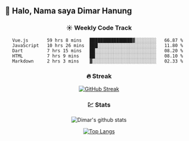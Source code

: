 ## 👋 Halo, Nama saya **Dimar Hanung**

<center>

### :sunny: Weekly Code Track
<!--START_SECTION:waka-->
```text
Vue.js       59 hrs 8 mins   ████████████████▓░░░░░░░░   66.87 % 
JavaScript   10 hrs 26 mins  ███░░░░░░░░░░░░░░░░░░░░░░   11.80 % 
Dart         7 hrs 15 mins   ██░░░░░░░░░░░░░░░░░░░░░░░   08.20 % 
HTML         7 hrs 9 mins    ██░░░░░░░░░░░░░░░░░░░░░░░   08.10 % 
Markdown     2 hrs 3 mins    ▓░░░░░░░░░░░░░░░░░░░░░░░░   02.33 % 
```
<!--END_SECTION:waka-->

### :fire: Streak

[![GitHub Streak](http://github-readme-streak-stats.herokuapp.com?user=dimar-hanung)](https://git.io/streak-stats)

### :chart: Stats

![Dimar's github stats](https://github-readme-stats.vercel.app/api?username=dimar-hanung&show_icons=true&theme=vue)

[![Top Langs](https://github-readme-stats.vercel.app/api/top-langs/?username=dimar-hanung)](#)

</center>
